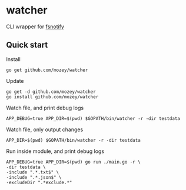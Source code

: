 # watcher

CLI wrapper for [fsnotify](https://github.com/fsnotify/fsnotify)

## Quick start

Install

    go get github.com/mozey/watcher

Update

    go get -d github.com/mozey/watcher
    go install github.com/mozey/watcher

Watch file, and print debug logs

    APP_DEBUG=true APP_DIR=$(pwd) $GOPATH/bin/watcher -r -dir testdata
    
Watch file, only output changes

    APP_DIR=$(pwd) $GOPATH/bin/watcher -r -dir testdata

Run inside module, and print debug logs

    APP_DEBUG=true APP_DIR=$(pwd) go run ./main.go -r \
    -dir testdata \
    -include ".*.txt$" \
    -include ".*.json$" \
    -excludeDir ".*exclude.*"